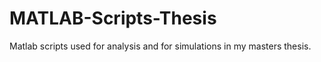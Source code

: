 # MATLAB-Scripts-Thesis
Matlab scripts used for analysis and for simulations in my masters thesis. 
